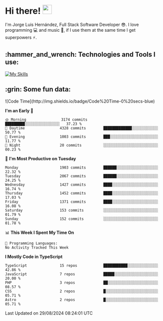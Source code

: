 <h1 align="left">
 <abc>
  <br>Hi there! <img src="https://user-images.githubusercontent.com/42378118/110234147-e3259600-7f4e-11eb-95be-0c4047144dea.gif" width="30"><br>
 </abc>
</h1>

I'm Jorge Luis Hernández, Full Stack Software Developer :sunglasses:. I love programming :computer: and music :musical_score:, if I use them at the same time I get superpowers :zap:. 


<h2 align="left">:hammer_and_wrench: Technologies and Tools I use:</h2>

[![My Skills](https://skillicons.dev/icons?i=js,ts,html,css,py,vue,react,next,nest,postgres,mysql)](https://skillicons.dev)

<h2 align="left">:grin: Some fun data:</h2>
<!--START_SECTION:waka-->
![Code Time](http://img.shields.io/badge/Code%20Time-0%20secs-blue)

**I'm an Early 🐤** 

```text
🌞 Morning                3174 commits        █████████░░░░░░░░░░░░░░░░   37.23 % 
🌆 Daytime                4328 commits        █████████████░░░░░░░░░░░░   50.77 % 
🌃 Evening                1003 commits        ███░░░░░░░░░░░░░░░░░░░░░░   11.77 % 
🌙 Night                  20 commits          ░░░░░░░░░░░░░░░░░░░░░░░░░   00.23 % 
```
📅 **I'm Most Productive on Tuesday** 

```text
Monday                   1903 commits        ██████░░░░░░░░░░░░░░░░░░░   22.32 % 
Tuesday                  2067 commits        ██████░░░░░░░░░░░░░░░░░░░   24.25 % 
Wednesday                1427 commits        ████░░░░░░░░░░░░░░░░░░░░░   16.74 % 
Thursday                 1452 commits        ████░░░░░░░░░░░░░░░░░░░░░   17.03 % 
Friday                   1371 commits        ████░░░░░░░░░░░░░░░░░░░░░   16.08 % 
Saturday                 153 commits         ░░░░░░░░░░░░░░░░░░░░░░░░░   01.79 % 
Sunday                   152 commits         ░░░░░░░░░░░░░░░░░░░░░░░░░   01.78 % 
```


📊 **This Week I Spent My Time On** 

```text
💬 Programming Languages: 
No Activity Tracked This Week
```

**I Mostly Code in TypeScript** 

```text
TypeScript               15 repos            ███████████░░░░░░░░░░░░░░   42.86 % 
JavaScript               7 repos             █████░░░░░░░░░░░░░░░░░░░░   20.00 % 
PHP                      3 repos             ██░░░░░░░░░░░░░░░░░░░░░░░   08.57 % 
CSS                      2 repos             █░░░░░░░░░░░░░░░░░░░░░░░░   05.71 % 
Astro                    2 repos             █░░░░░░░░░░░░░░░░░░░░░░░░   05.71 % 
```




 Last Updated on 29/08/2024 08:24:01 UTC
<!--END_SECTION:waka-->
